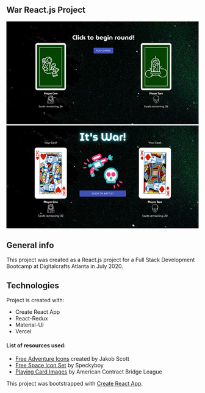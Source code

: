 ## War React.js Project

![screenshot1](public/app_screenshot_1.png)
![screenshot2](public/app_screenshot_2.png)

## General info
This project was created as a React.js project for a Full Stack Development Bootcamp at Digitalcrafts Atlanta in July 2020.
	
## Technologies
Project is created with:
* Create React App
* React-Redux
* Material-UI 
* Vercel

#### List of resources used:
* [Free Adventure Icons](https://dribbble.com/shots/2408773-Adventure-Icons-Freebie) created by Jakob Scott
* [Free Space Icon Set](https://speckyboy.com/freebie-the-space-icon-set-50-icons-svg-png/) by Speckyboy
* [Playing Card Images](http://acbl.mybigcommerce.com/52-playing-cards/) by American Contract Bridge League

This project was bootstrapped with [Create React App](https://github.com/facebook/create-react-app).
